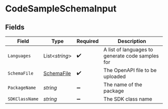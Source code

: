 # CodeSampleSchemaInput


## Fields

| Field                                            | Type                                             | Required                                         | Description                                      |
| ------------------------------------------------ | ------------------------------------------------ | ------------------------------------------------ | ------------------------------------------------ |
| `Languages`                                      | List<*string*>                                   | :heavy_check_mark:                               | A list of languages to generate code samples for |
| `SchemaFile`                                     | [SchemaFile](../../Models/Shared/SchemaFile.md)  | :heavy_check_mark:                               | The OpenAPI file to be uploaded                  |
| `PackageName`                                    | *string*                                         | :heavy_minus_sign:                               | The name of the package                          |
| `SDKClassName`                                   | *string*                                         | :heavy_minus_sign:                               | The SDK class name                               |